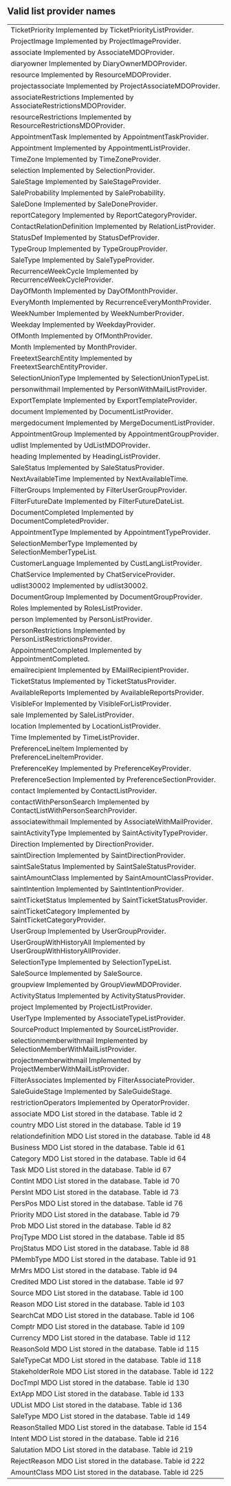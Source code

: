 <properties date="2016-06-24"
/>

Valid list provider names
-------------------------

<table>
<colgroup>
<col width="100%" />
</colgroup>
<tbody>
<tr class="odd">
<td>TicketPriority
Implemented by TicketPriorityListProvider.</td>
</tr>
<tr class="even">
<td>ProjectImage
Implemented by ProjectImageProvider.</td>
</tr>
<tr class="odd">
<td>associate
Implemented by AssociateMDOProvider.</td>
</tr>
<tr class="even">
<td>diaryowner
Implemented by DiaryOwnerMDOProvider.</td>
</tr>
<tr class="odd">
<td>resource
Implemented by ResourceMDOProvider.</td>
</tr>
<tr class="even">
<td>projectassociate
Implemented by ProjectAssociateMDOProvider.</td>
</tr>
<tr class="odd">
<td>associateRestrictions
Implemented by AssociateRestrictionsMDOProvider.</td>
</tr>
<tr class="even">
<td>resourceRestrictions
Implemented by ResourceRestrictionsMDOProvider.</td>
</tr>
<tr class="odd">
<td>AppointmentTask
Implemented by AppointmentTaskProvider.</td>
</tr>
<tr class="even">
<td>Appointment
Implemented by AppointmentListProvider.</td>
</tr>
<tr class="odd">
<td>TimeZone
Implemented by TimeZoneProvider.</td>
</tr>
<tr class="even">
<td>selection
Implemented by SelectionProvider.</td>
</tr>
<tr class="odd">
<td>SaleStage
Implemented by SaleStageProvider.</td>
</tr>
<tr class="even">
<td>SaleProbability
Implemented by SaleProbability.</td>
</tr>
<tr class="odd">
<td>SaleDone
Implemented by SaleDoneProvider.</td>
</tr>
<tr class="even">
<td>reportCategory
Implemented by ReportCategoryProvider.</td>
</tr>
<tr class="odd">
<td>ContactRelationDefinition
Implemented by RelationListProvider.</td>
</tr>
<tr class="even">
<td>StatusDef
Implemented by StatusDefProvider.</td>
</tr>
<tr class="odd">
<td>TypeGroup
Implemented by TypeGroupProvider.</td>
</tr>
<tr class="even">
<td>SaleType
Implemented by SaleTypeProvider.</td>
</tr>
<tr class="odd">
<td>RecurrenceWeekCycle
Implemented by RecurrenceWeekCycleProvider.</td>
</tr>
<tr class="even">
<td>DayOfMonth
Implemented by DayOfMonthProvider.</td>
</tr>
<tr class="odd">
<td>EveryMonth
Implemented by RecurrenceEveryMonthProvider.</td>
</tr>
<tr class="even">
<td>WeekNumber
Implemented by WeekNumberProvider.</td>
</tr>
<tr class="odd">
<td>Weekday
Implemented by WeekdayProvider.</td>
</tr>
<tr class="even">
<td>OfMonth
Implemented by OfMonthProvider.</td>
</tr>
<tr class="odd">
<td>Month
Implemented by MonthProvider.</td>
</tr>
<tr class="even">
<td>FreetextSearchEntity
Implemented by FreetextSearchEntityProvider.</td>
</tr>
<tr class="odd">
<td>SelectionUnionType
Implemented by SelectionUnionTypeList.</td>
</tr>
<tr class="even">
<td>personwithmail
Implemented by PersonWithMailListProvider.</td>
</tr>
<tr class="odd">
<td>ExportTemplate
Implemented by ExportTemplateProvider.</td>
</tr>
<tr class="even">
<td>document
Implemented by DocumentListProvider.</td>
</tr>
<tr class="odd">
<td>mergedocument
Implemented by MergeDocumentListProvider.</td>
</tr>
<tr class="even">
<td>AppointmentGroup
Implemented by AppointmentGroupProvider.</td>
</tr>
<tr class="odd">
<td>udlist
Implemented by UdListMDOProvider.</td>
</tr>
<tr class="even">
<td>heading
Implemented by HeadingListProvider.</td>
</tr>
<tr class="odd">
<td>SaleStatus
Implemented by SaleStatusProvider.</td>
</tr>
<tr class="even">
<td>NextAvailableTime
Implemented by NextAvailableTime.</td>
</tr>
<tr class="odd">
<td>FilterGroups
Implemented by FilterUserGroupProvider.</td>
</tr>
<tr class="even">
<td>FilterFutureDate
Implemented by FilterFutureDateList.</td>
</tr>
<tr class="odd">
<td>DocumentCompleted
Implemented by DocumentCompletedProvider.</td>
</tr>
<tr class="even">
<td>AppointmentType
Implemented by AppointmentTypeProvider.</td>
</tr>
<tr class="odd">
<td>SelectionMemberType
Implemented by SelectionMemberTypeList.</td>
</tr>
<tr class="even">
<td>CustomerLanguage
Implemented by CustLangListProvider.</td>
</tr>
<tr class="odd">
<td>ChatService
Implemented by ChatServiceProvider.</td>
</tr>
<tr class="even">
<td>udlist30002
Implemented by udlist30002.</td>
</tr>
<tr class="odd">
<td>DocumentGroup
Implemented by DocumentGroupProvider.</td>
</tr>
<tr class="even">
<td>Roles
Implemented by RolesListProvider.</td>
</tr>
<tr class="odd">
<td>person
Implemented by PersonListProvider.</td>
</tr>
<tr class="even">
<td>personRestrictions
Implemented by PersonListRestrictionsProvider.</td>
</tr>
<tr class="odd">
<td>AppointmentCompleted
Implemented by AppointmentCompleted.</td>
</tr>
<tr class="even">
<td>emailrecipient
Implemented by EMailRecipientProvider.</td>
</tr>
<tr class="odd">
<td>TicketStatus
Implemented by TicketStatusProvider.</td>
</tr>
<tr class="even">
<td>AvailableReports
Implemented by AvailableReportsProvider.</td>
</tr>
<tr class="odd">
<td>VisibleFor
Implemented by VisibleForListProvider.</td>
</tr>
<tr class="even">
<td>sale
Implemented by SaleListProvider.</td>
</tr>
<tr class="odd">
<td>location
Implemented by LocationListProvider.</td>
</tr>
<tr class="even">
<td>Time
Implemented by TimeListProvider.</td>
</tr>
<tr class="odd">
<td>PreferenceLineItem
Implemented by PreferenceLineItemProvider.</td>
</tr>
<tr class="even">
<td>PreferenceKey
Implemented by PreferenceKeyProvider.</td>
</tr>
<tr class="odd">
<td>PreferenceSection
Implemented by PreferenceSectionProvider.</td>
</tr>
<tr class="even">
<td>contact
Implemented by ContactListProvider.</td>
</tr>
<tr class="odd">
<td>contactWithPersonSearch
Implemented by ContactListWithPersonSearchProvider.</td>
</tr>
<tr class="even">
<td>associatewithmail
Implemented by AssociateWithMailProvider.</td>
</tr>
<tr class="odd">
<td>saintActivityType
Implemented by SaintActivityTypeProvider.</td>
</tr>
<tr class="even">
<td>Direction
Implemented by DirectionProvider.</td>
</tr>
<tr class="odd">
<td>saintDirection
Implemented by SaintDirectionProvider.</td>
</tr>
<tr class="even">
<td>saintSaleStatus
Implemented by SaintSaleStatusProvider.</td>
</tr>
<tr class="odd">
<td>saintAmountClass
Implemented by SaintAmountClassProvider.</td>
</tr>
<tr class="even">
<td>saintIntention
Implemented by SaintIntentionProvider.</td>
</tr>
<tr class="odd">
<td>saintTicketStatus
Implemented by SaintTicketStatusProvider.</td>
</tr>
<tr class="even">
<td>saintTicketCategory
Implemented by SaintTicketCategoryProvider.</td>
</tr>
<tr class="odd">
<td>UserGroup
Implemented by UserGroupProvider.</td>
</tr>
<tr class="even">
<td>UserGroupWithHistoryAll
Implemented by UserGroupWithHistoryAllProvider.</td>
</tr>
<tr class="odd">
<td>SelectionType
Implemented by SelectionTypeList.</td>
</tr>
<tr class="even">
<td>SaleSource
Implemented by SaleSource.</td>
</tr>
<tr class="odd">
<td>groupview
Implemented by GroupViewMDOProvider.</td>
</tr>
<tr class="even">
<td>ActivityStatus
Implemented by ActivityStatusProvider.</td>
</tr>
<tr class="odd">
<td>project
Implemented by ProjectListProvider.</td>
</tr>
<tr class="even">
<td>UserType
Implemented by AssociateTypeListProvider.</td>
</tr>
<tr class="odd">
<td>SourceProduct
Implemented by SourceListProvider.</td>
</tr>
<tr class="even">
<td>selectionmemberwithmail
Implemented by SelectionMemberWithMailListProvider.</td>
</tr>
<tr class="odd">
<td>projectmemberwithmail
Implemented by ProjectMemberWithMailListProvider.</td>
</tr>
<tr class="even">
<td>FilterAssociates
Implemented by FilterAssociateProvider.</td>
</tr>
<tr class="odd">
<td>SaleGuideStage
Implemented by SaleGuideStage.</td>
</tr>
<tr class="even">
<td>restrictionOperators
Implemented by OperatorProvider.</td>
</tr>
<tr class="odd">
<td>associate
MDO List stored in the database. Table id 2</td>
</tr>
<tr class="even">
<td>country
MDO List stored in the database. Table id 19</td>
</tr>
<tr class="odd">
<td>relationdefinition
MDO List stored in the database. Table id 48</td>
</tr>
<tr class="even">
<td>Business
MDO List stored in the database. Table id 61</td>
</tr>
<tr class="odd">
<td>Category
MDO List stored in the database. Table id 64</td>
</tr>
<tr class="even">
<td>Task
MDO List stored in the database. Table id 67</td>
</tr>
<tr class="odd">
<td>ContInt
MDO List stored in the database. Table id 70</td>
</tr>
<tr class="even">
<td>PersInt
MDO List stored in the database. Table id 73</td>
</tr>
<tr class="odd">
<td>PersPos
MDO List stored in the database. Table id 76</td>
</tr>
<tr class="even">
<td>Priority
MDO List stored in the database. Table id 79</td>
</tr>
<tr class="odd">
<td>Prob
MDO List stored in the database. Table id 82</td>
</tr>
<tr class="even">
<td>ProjType
MDO List stored in the database. Table id 85</td>
</tr>
<tr class="odd">
<td>ProjStatus
MDO List stored in the database. Table id 88</td>
</tr>
<tr class="even">
<td>PMembType
MDO List stored in the database. Table id 91</td>
</tr>
<tr class="odd">
<td>MrMrs
MDO List stored in the database. Table id 94</td>
</tr>
<tr class="even">
<td>Credited
MDO List stored in the database. Table id 97</td>
</tr>
<tr class="odd">
<td>Source
MDO List stored in the database. Table id 100</td>
</tr>
<tr class="even">
<td>Reason
MDO List stored in the database. Table id 103</td>
</tr>
<tr class="odd">
<td>SearchCat
MDO List stored in the database. Table id 106</td>
</tr>
<tr class="even">
<td>Comptr
MDO List stored in the database. Table id 109</td>
</tr>
<tr class="odd">
<td>Currency
MDO List stored in the database. Table id 112</td>
</tr>
<tr class="even">
<td>ReasonSold
MDO List stored in the database. Table id 115</td>
</tr>
<tr class="odd">
<td>SaleTypeCat
MDO List stored in the database. Table id 118</td>
</tr>
<tr class="even">
<td>StakeholderRole
MDO List stored in the database. Table id 122</td>
</tr>
<tr class="odd">
<td>DocTmpl
MDO List stored in the database. Table id 130</td>
</tr>
<tr class="even">
<td>ExtApp
MDO List stored in the database. Table id 133</td>
</tr>
<tr class="odd">
<td>UDList
MDO List stored in the database. Table id 136</td>
</tr>
<tr class="even">
<td>SaleType
MDO List stored in the database. Table id 149</td>
</tr>
<tr class="odd">
<td>ReasonStalled
MDO List stored in the database. Table id 154</td>
</tr>
<tr class="even">
<td>Intent
MDO List stored in the database. Table id 216</td>
</tr>
<tr class="odd">
<td>Salutation
MDO List stored in the database. Table id 219</td>
</tr>
<tr class="even">
<td>RejectReason
MDO List stored in the database. Table id 222</td>
</tr>
<tr class="odd">
<td>AmountClass
MDO List stored in the database. Table id 225</td>
</tr>
</tbody>
</table>
